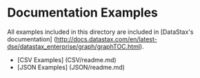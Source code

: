 # Documentation Examples

All examples included in this directory are included in [DataStax's documentation] (http://docs.datastax.com/en/latest-dse/datastax_enterprise/graph/graphTOC.html).
* [CSV Examples] (CSV/readme.md)
* [JSON Examples] (JSON/readme.md)
